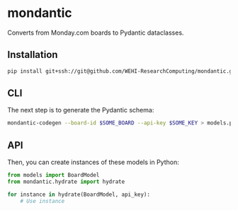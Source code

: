 # mondantic

Converts from Monday.com boards to Pydantic dataclasses.

## Installation

```bash
pip install git+ssh://git@github.com/WEHI-ResearchComputing/mondantic.git
```

## CLI

The next step is to generate the Pydantic schema:

```bash
mondantic-codegen --board-id $SOME_BOARD --api-key $SOME_KEY > models.py
```

## API

Then, you can create instances of these models in Python:

```python
from models import BoardModel
from mondantic.hydrate import hydrate

for instance in hydrate(BoardModel, api_key):
    # Use instance
```

